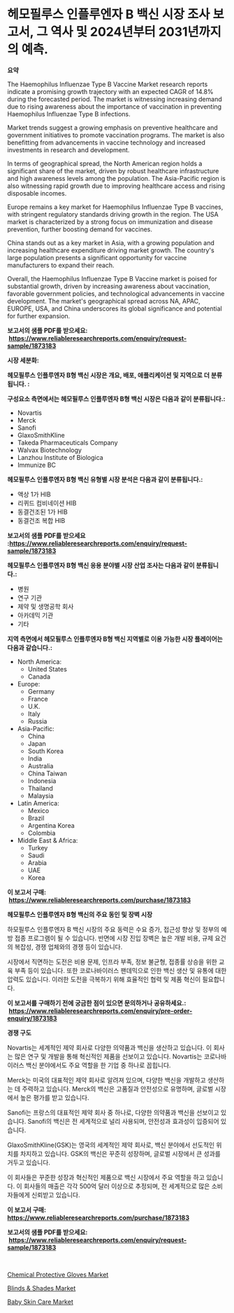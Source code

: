 <p><h1>헤모필루스 인플루엔자 B 백신 시장 조사 보고서, 그 역사 및 2024년부터 2031년까지의 예측.</h1></p><p><strong>요약</strong></p>
<p><p>The Haemophilus Influenzae Type B Vaccine Market research reports indicate a promising growth trajectory with an expected CAGR of 14.8% during the forecasted period. The market is witnessing increasing demand due to rising awareness about the importance of vaccination in preventing Haemophilus Influenzae Type B infections.</p><p>Market trends suggest a growing emphasis on preventive healthcare and government initiatives to promote vaccination programs. The market is also benefitting from advancements in vaccine technology and increased investments in research and development.</p><p>In terms of geographical spread, the North American region holds a significant share of the market, driven by robust healthcare infrastructure and high awareness levels among the population. The Asia-Pacific region is also witnessing rapid growth due to improving healthcare access and rising disposable incomes.</p><p>Europe remains a key market for Haemophilus Influenzae Type B vaccines, with stringent regulatory standards driving growth in the region. The USA market is characterized by a strong focus on immunization and disease prevention, further boosting demand for vaccines.</p><p>China stands out as a key market in Asia, with a growing population and increasing healthcare expenditure driving market growth. The country's large population presents a significant opportunity for vaccine manufacturers to expand their reach.</p><p>Overall, the Haemophilus Influenzae Type B Vaccine market is poised for substantial growth, driven by increasing awareness about vaccination, favorable government policies, and technological advancements in vaccine development. The market's geographical spread across NA, APAC, EUROPE, USA, and China underscores its global significance and potential for further expansion.</p></p>
<p><strong>보고서의 샘플 PDF를 받으세요: &nbsp;<a href="https://www.reliableresearchreports.com/enquiry/request-sample/1873183">https://www.reliableresearchreports.com/enquiry/request-sample/1873183</a></strong></p>
<p><strong>시장 세분화:</strong></p>
<p><strong> 헤모필루스 인플루엔자 B형 백신 시장은 개요, 배포, 애플리케이션 및 지역으로 더 분류됩니다. :</strong></p>
<p><strong>구성요소 측면에서는 헤모필루스 인플루엔자 B형 백신 시장은 다음과 같이 분류됩니다.:</strong></p>
<p><ul><li>Novartis</li><li>Merck</li><li>Sanofi</li><li>GlaxoSmithKline</li><li>Takeda Pharmaceuticals Company</li><li>Walvax Biotechnology</li><li>Lanzhou Institute of Biologica</li><li>Immunize BC</li></ul></p>
<p><strong> 헤모필루스 인플루엔자 B형 백신 유형별 시장 분석은 다음과 같이 분류됩니다.:</strong></p>
<p><ul><li>액상 1가 HIB</li><li>리퀴드 컴비네이션 HIB</li><li>동결건조된 1가 HIB</li><li>동결건조 복합 HIB</li></ul></p>
<p><strong>보고서의 샘플 PDF를 받으세요 :<a href="https://www.reliableresearchreports.com/enquiry/request-sample/1873183">https://www.reliableresearchreports.com/enquiry/request-sample/1873183</a></strong></p>
<p><strong> 헤모필루스 인플루엔자 B형 백신 응용 분야별 시장 산업 조사는 다음과 같이 분류됩니다.:</strong></p>
<p><ul><li>병원</li><li>연구 기관</li><li>제약 및 생명공학 회사</li><li>아카데믹 기관</li><li>기타</li></ul></p>
<p><strong>지역 측면에서 헤모필루스 인플루엔자 B형 백신 지역별로 이용 가능한 시장 플레이어는 다음과 같습니다.:</strong></p>
<p><ul>
    <li>
        North America:
        <ul>
            <li>United States</li>
            <li>Canada</li>
        </ul>
    </li>
    <li>
        Europe:
        <ul>
            <li>Germany</li>
            <li>France</li>
            <li>U.K.</li>
            <li>Italy</li>
            <li>Russia</li>
        </ul>
    </li>
    <li>
        Asia-Pacific:
        <ul>
            <li>China</li>
            <li>Japan</li>
            <li>South Korea</li>
            <li>India</li>
            <li>Australia</li>
            <li>China Taiwan</li>
            <li>Indonesia</li>
            <li>Thailand</li>
            <li>Malaysia</li>
        </ul>
    </li>
    <li>
        Latin America:
        <ul>
            <li>Mexico</li>
            <li>Brazil</li>
            <li>Argentina Korea</li>
            <li>Colombia</li>
        </ul>
    </li>
    <li>
        Middle East & Africa:
        <ul>
            <li>Turkey</li>
            <li>Saudi</li>
            <li>Arabia</li>
            <li>UAE</li>
            <li>Korea</li>
        </ul>
    </li>
    </ul></p>
<p><strong>이 보고서 구매: &nbsp;<a href="https://www.reliableresearchreports.com/purchase/1873183">https://www.reliableresearchreports.com/purchase/1873183</a></strong></p>
<p><strong>헤모필루스 인플루엔자 B형 백신의 주요 동인 및 장벽 시장</strong></p>
<p><p>하모필루스 인플루엔자 B 백신 시장의 주요 동력은 수요 증가, 접근성 향상 및 정부의 예방 접종 프로그램이 될 수 있습니다. 반면에 시장 진입 장벽은 높은 개발 비용, 규제 요건의 복잡성, 경쟁 업체와의 경쟁 등이 있습니다.</p><p>시장에서 직면하는 도전은 비용 문제, 인프라 부족, 정보 불균형, 접종률 상승을 위한 교육 부족 등이 있습니다. 또한 코로나바이러스 팬데믹으로 인한 백신 생산 및 유통에 대한 압력도 있습니다. 이러한 도전을 극복하기 위해 효율적인 협력 및 제품 혁신이 필요합니다.</p></p>
<p><strong>이 보고서를 구매하기 전에 궁금한 점이 있으면 문의하거나 공유하세요.: &nbsp;<a href="https://www.reliableresearchreports.com/enquiry/pre-order-enquiry/1873183">https://www.reliableresearchreports.com/enquiry/pre-order-enquiry/1873183</a></strong></p>
<p><strong>경쟁 구도</strong></p>
<p><p>Novartis는 세계적인 제약 회사로 다양한 의약품과 백신을 생산하고 있습니다. 이 회사는 많은 연구 및 개발을 통해 혁신적인 제품을 선보이고 있습니다. Novartis는 코로나바이러스 백신 분야에서도 주요 역할을 한 기업 중 하나로 꼽힙니다.</p><p>Merck는 미국의 대표적인 제약 회사로 알려져 있으며, 다양한 백신을 개발하고 생산하는 데 주력하고 있습니다. Merck의 백신은 고품질과 안전성으로 유명하며, 글로벌 시장에서 높은 평가를 받고 있습니다.</p><p>Sanofi는 프랑스의 대표적인 제약 회사 중 하나로, 다양한 의약품과 백신을 선보이고 있습니다. Sanofi의 백신은 전 세계적으로 널리 사용되며, 안전성과 효과성이 입증되어 있습니다.</p><p>GlaxoSmithKline(GSK)는 영국의 세계적인 제약 회사로, 백신 분야에서 선도적인 위치를 차지하고 있습니다. GSK의 백신은 꾸준히 성장하며, 글로벌 시장에서 큰 성과를 거두고 있습니다.</p><p>이 회사들은 꾸준한 성장과 혁신적인 제품으로 백신 시장에서 주요 역할을 하고 있습니다. 이 회사들의 매출은 각각 500억 달러 이상으로 추정되며, 전 세계적으로 많은 소비자들에게 신뢰받고 있습니다.</p></p>
<p><strong>이 보고서 구매: &nbsp; <a href="https://www.reliableresearchreports.com/purchase/1873183">https://www.reliableresearchreports.com/purchase/1873183</a></strong></p>
<p><strong>보고서의 샘플 PDF를 받으세요: &nbsp;<a href="https://www.reliableresearchreports.com/enquiry/request-sample/1873183">https://www.reliableresearchreports.com/enquiry/request-sample/1873183</a></strong><strong></strong></p>
<p>&nbsp;</p>
<p><p><a href="https://github.com/beatblasta/Market-Research-Report-List-2/blob/main/chemical-protective-gloves-market.md">Chemical Protective Gloves Market</a></p><p><a href="https://github.com/shotows/Market-Research-Report-List-1/blob/main/blinds-shades-market.md">Blinds & Shades Market</a></p><p><a href="https://github.com/angelajermaine/Market-Research-Report-List-2/blob/main/baby-skin-care-market.md">Baby Skin Care Market</a></p></p>